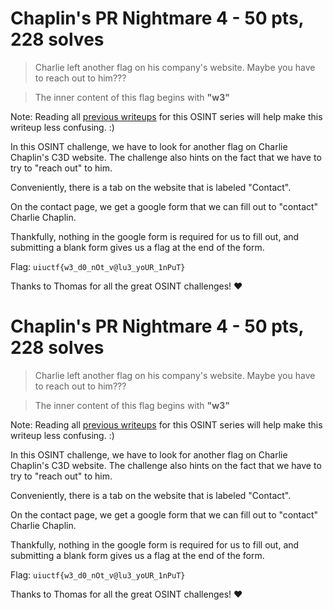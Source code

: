 # Chaplin's PR Nightmare 4 - 50 pts, 228 solves
>Charlie left another flag on his company's website. Maybe you have to reach out to him???

>The inner content of this flag begins with **"w3"**
>
Note: Reading all [previous writeups](https://github.com/Eth007/CTF-Writeups/tree/master/UIUCTF%202021) for this OSINT series will help make this writeup less confusing. :)

In this OSINT challenge, we have to look for another flag on Charlie Chaplin's C3D website. The challenge also hints on the fact that we have to try to "reach out" to him.

Conveniently, there is a tab on the website that is labeled "Contact".

On the contact page, we get a google form that we can fill out to "contact" Charlie Chaplin.

Thankfully, nothing in the google form is required for us to fill out, and submitting a blank form gives us a flag at the end of the form.

Flag: `uiuctf{w3_d0_nOt_v@lu3_yoUR_1nPuT}`

Thanks to Thomas for all the great OSINT challenges! ♥️ 
# Chaplin's PR Nightmare 4 - 50 pts, 228 solves
>Charlie left another flag on his company's website. Maybe you have to reach out to him???

>The inner content of this flag begins with **"w3"**
>
Note: Reading all [previous writeups](https://github.com/Eth007/CTF-Writeups/tree/master/UIUCTF%202021) for this OSINT series will help make this writeup less confusing. :)

In this OSINT challenge, we have to look for another flag on Charlie Chaplin's C3D website. The challenge also hints on the fact that we have to try to "reach out" to him.

Conveniently, there is a tab on the website that is labeled "Contact".

On the contact page, we get a google form that we can fill out to "contact" Charlie Chaplin.

Thankfully, nothing in the google form is required for us to fill out, and submitting a blank form gives us a flag at the end of the form.

Flag: `uiuctf{w3_d0_nOt_v@lu3_yoUR_1nPuT}`

Thanks to Thomas for all the great OSINT challenges! ♥️ 
